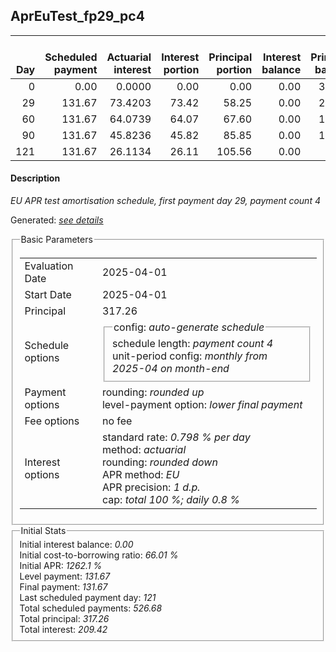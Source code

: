 <h2>AprEuTest_fp29_pc4</h2>
<table>
    <thead style="vertical-align: bottom;">
        <th style="text-align: right;">Day</th>
        <th style="text-align: right;">Scheduled payment</th>
        <th style="text-align: right;">Actuarial interest</th>
        <th style="text-align: right;">Interest portion</th>
        <th style="text-align: right;">Principal portion</th>
        <th style="text-align: right;">Interest balance</th>
        <th style="text-align: right;">Principal balance</th>
        <th style="text-align: right;">Total actuarial interest</th>
        <th style="text-align: right;">Total interest</th>
        <th style="text-align: right;">Total principal</th>
    </thead>
    <tr style="text-align: right;">
        <td class="ci00">0</td>
        <td class="ci01" style="white-space: nowrap;">0.00</td>
        <td class="ci02">0.0000</td>
        <td class="ci03">0.00</td>
        <td class="ci04">0.00</td>
        <td class="ci05">0.00</td>
        <td class="ci06">317.26</td>
        <td class="ci07">0.0000</td>
        <td class="ci08">0.00</td>
        <td class="ci09">0.00</td>
    </tr>
    <tr style="text-align: right;">
        <td class="ci00">29</td>
        <td class="ci01" style="white-space: nowrap;">131.67</td>
        <td class="ci02">73.4203</td>
        <td class="ci03">73.42</td>
        <td class="ci04">58.25</td>
        <td class="ci05">0.00</td>
        <td class="ci06">259.01</td>
        <td class="ci07">73.4203</td>
        <td class="ci08">73.42</td>
        <td class="ci09">58.25</td>
    </tr>
    <tr style="text-align: right;">
        <td class="ci00">60</td>
        <td class="ci01" style="white-space: nowrap;">131.67</td>
        <td class="ci02">64.0739</td>
        <td class="ci03">64.07</td>
        <td class="ci04">67.60</td>
        <td class="ci05">0.00</td>
        <td class="ci06">191.41</td>
        <td class="ci07">137.4942</td>
        <td class="ci08">137.49</td>
        <td class="ci09">125.85</td>
    </tr>
    <tr style="text-align: right;">
        <td class="ci00">90</td>
        <td class="ci01" style="white-space: nowrap;">131.67</td>
        <td class="ci02">45.8236</td>
        <td class="ci03">45.82</td>
        <td class="ci04">85.85</td>
        <td class="ci05">0.00</td>
        <td class="ci06">105.56</td>
        <td class="ci07">183.3178</td>
        <td class="ci08">183.31</td>
        <td class="ci09">211.70</td>
    </tr>
    <tr style="text-align: right;">
        <td class="ci00">121</td>
        <td class="ci01" style="white-space: nowrap;">131.67</td>
        <td class="ci02">26.1134</td>
        <td class="ci03">26.11</td>
        <td class="ci04">105.56</td>
        <td class="ci05">0.00</td>
        <td class="ci06">0.00</td>
        <td class="ci07">209.4312</td>
        <td class="ci08">209.42</td>
        <td class="ci09">317.26</td>
    </tr>
</table>
<h4>Description</h4>
<p><i>EU APR test amortisation schedule, first payment day 29, payment count 4</i></p>
<p>Generated: <i><a href="../GeneratedDate.html">see details</a></i></p>
<fieldset><legend>Basic Parameters</legend>
<table>
    <tr>
        <td>Evaluation Date</td>
        <td>2025-04-01</td>
    </tr>
    <tr>
        <td>Start Date</td>
        <td>2025-04-01</td>
    </tr>
    <tr>
        <td>Principal</td>
        <td>317.26</td>
    </tr>
    <tr>
        <td>Schedule options</td>
        <td>
            <fieldset>
                <legend>config: <i>auto-generate schedule</i></legend>
                <div>schedule length: <i><i>payment count</i> 4</i></div>
                <div>unit-period config: <i>monthly from 2025-04 on month-end</i></div>
            </fieldset>
        </td>
    </tr>
    <tr>
        <td>Payment options</td>
        <td>
            <div>
                <div>rounding: <i>rounded up</i></div>
                <div>level-payment option: <i>lower&nbsp;final&nbsp;payment</i></div>
            </div>
        </td>
    </tr>
    <tr>
        <td>Fee options</td>
        <td>no fee
        </td>
    </tr>
    <tr>
        <td>Interest options</td>
        <td>
            <div>
                <div>standard rate: <i>0.798 % per day</i></div>
                <div>method: <i>actuarial</i></div>
                <div>rounding: <i>rounded down</i></div>
                <div>APR method: <i>EU</i></div>
                <div>APR precision: <i>1 d.p.</i></div>
                <div>cap: <i>total 100 %; daily 0.8 %</div>
            </div>
        </td>
    </tr>
</table></fieldset>
<fieldset><legend>Initial Stats</legend>
<div>
    <div>Initial interest balance: <i>0.00</i></div>
    <div>Initial cost-to-borrowing ratio: <i>66.01 %</i></div>
    <div>Initial APR: <i>1262.1 %</i></div>
    <div>Level payment: <i>131.67</i></div>
    <div>Final payment: <i>131.67</i></div>
    <div>Last scheduled payment day: <i>121</i></div>
    <div>Total scheduled payments: <i>526.68</i></div>
    <div>Total principal: <i>317.26</i></div>
    <div>Total interest: <i>209.42</i></div>
</div></fieldset>
